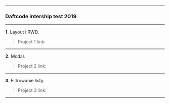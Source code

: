 - - -
### Daftcode intership test 2019
- - -

**1.** Layout i RWD.

> Project 1 link:

- - -

**2.** Modal.

> Project 2 link:

- - -

**3.** Filtrowanie listy.

> Project 3 link:

- - -